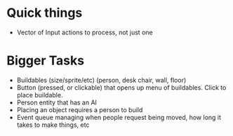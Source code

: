 # Quick things
* Vector of Input actions to process, not just one

# Bigger Tasks
* Buildables (size/sprite/etc) (person, desk chair, wall, floor)
* Button (pressed, or clickable) that opens up menu of buildables. Click to place buildable.
* Person entity that has an AI
* Placing an object requires a person to build
* Event queue managing when people request being moved, how long it takes to make things, etc
